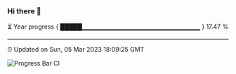 ### Hi there 👋

⏳ Year progress { █████▁▁▁▁▁▁▁▁▁▁▁▁▁▁▁▁▁▁▁▁▁▁▁▁▁ } 17.47 %

---

⏰ Updated on Sun, 05 Mar 2023 18:09:25 GMT

![Progress Bar CI](https://github.com/Shyam-Makwana/GitHub-Actions-Demo/workflows/Progress%20Bar%20CI/badge.svg)
